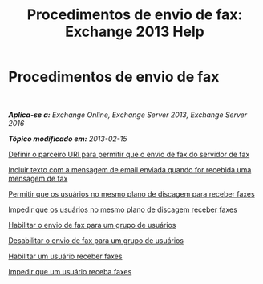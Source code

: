 ﻿---
title: 'Procedimentos de envio de fax: Exchange 2013 Help'
TOCTitle: Procedimentos de envio de fax
ms:assetid: 6732a834-c9d2-4757-8ad9-44aeff6be9f7
ms:mtpsurl: https://technet.microsoft.com/pt-br/library/JJ938010(v=EXCHG.150)
ms:contentKeyID: 52058436
ms.date: 05/22/2018
mtps_version: v=EXCHG.150
ms.translationtype: MT
---

# Procedimentos de envio de fax

 

_**Aplica-se a:** Exchange Online, Exchange Server 2013, Exchange Server 2016_

_**Tópico modificado em:** 2013-02-15_

[Definir o parceiro URI para permitir que o envio de fax do servidor de fax](https://docs.microsoft.com/pt-br/exchange/voice-mail-unified-messaging/set-up-client-voice-mail-features/set-the-partner-fax-server-uri-to-allow-faxing)

[Incluir texto com a mensagem de email enviada quando for recebida uma mensagem de fax](https://docs.microsoft.com/pt-br/exchange/voice-mail-unified-messaging/set-up-client-voice-mail-features/include-text-with-the-email-sent-when-a-fax-message-is-received)

[Permitir que os usuários no mesmo plano de discagem para receber faxes](https://docs.microsoft.com/pt-br/exchange/voice-mail-unified-messaging/set-up-client-voice-mail-features/allow-users-in-the-same-dial-plan-to-receive-faxes)

[Impedir que os usuários no mesmo plano de discagem receber faxes](https://docs.microsoft.com/pt-br/exchange/voice-mail-unified-messaging/set-up-client-voice-mail-features/prevent-users-in-the-same-dial-plan-from-receiving-faxes)

[Habilitar o envio de fax para um grupo de usuários](https://docs.microsoft.com/pt-br/exchange/voice-mail-unified-messaging/set-up-client-voice-mail-features/enable-faxing-for-a-group-of-users)

[Desabilitar o envio de fax para um grupo de usuários](https://docs.microsoft.com/pt-br/exchange/voice-mail-unified-messaging/set-up-client-voice-mail-features/disable-faxing-for-a-group-of-users)

[Habilitar um usuário receber faxes](https://docs.microsoft.com/pt-br/exchange/voice-mail-unified-messaging/set-up-client-voice-mail-features/enable-a-user-to-receive-faxes)

[Impedir que um usuário receba faxes](https://docs.microsoft.com/pt-br/exchange/voice-mail-unified-messaging/set-up-client-voice-mail-features/prevent-a-user-from-receiving-faxes)

